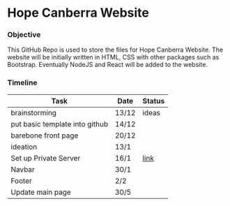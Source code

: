 # Hope Canberra Website

### Objective

This GitHub Repo is used to store the files for Hope Canberra Website. The website will be initially written in HTML, CSS with other packages such as Bootstrap. Eventually NodeJS and React will be added to the website. 


### Timeline

| Task | Date | Status |
|------|------|--------|
|  brainstorming    |   13/12   |   ideas       |
|  put basic template into github    |  14/12    |        |
|  barebone front page    |  20/12    |        |
| ideation  | 13/1  |   |
| Set up Private Server | 16/1 |  [link](http://pynex13.site/)  |
| Navbar | 30/1 |    |
|Footer | 2/2|  |
|Update main page | 30/5|  |




